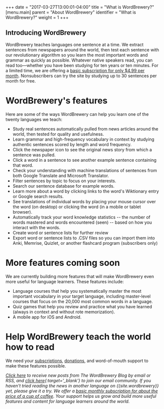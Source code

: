 +++
date = "2017-03-27T13:00:01-04:00"
title = "What is WordBrewery?"
[menu.main]
    parent = "About WordBrewery"
    identifier = "What is WordBrewery?"
    weight = 1
+++

## Introducing WordBrewery

WordBrewery teaches languages one sentence at a time. We extract sentences from newspapers around the world, then test each sentence with our revolutionary algorithm so you learn the most important words and grammar as quickly as possible. Whatever native speakers read, you can read too—whether you have been studying for ten years or ten minutes. For a limited time, we are offering a [basic subscription for only $4.99 per month](https://wordbrewery.com/subscriptions). Nonsubscribers can try the site by studying up to 30 sentences per month for free.

# WordBrewery's features

Here are some of the ways WordBrewery can help you learn one of the twenty languages we teach:

- Study real sentences automatically pulled from news articles around the world, then tested for quality and usefulness.
- Learn grammar and high-frequency vocabulary in context by studying authentic sentences scored by length and word frequency.
- Click the newspaper icon to see the original news story from which a sentence was pulled.
- Click a word in a sentence to see another example sentence containing that word.
- Check your understanding with machine translations of sentences from both Google Translate and Microsoft Translator.
- Filter sentences by topic to focus on your interests.
- Search our sentence database for example words.
- Learn more about a word by clicking links to the word\'s Wiktionary entry or Google search results.
- See translations of individual words by placing your mouse cursor over the word (on desktop) or clicking the word (in a mobile or tablet browser).
- Automatically track your word knowledge statistics -- the number of words mastered and words encountered (seen) -- based on how you interact with the words.
- Create word or sentence lists for further review
- Export word or sentence lists to .CSV files so you can import them into Anki, Memrise, Quizlet, or another flashcard program (subscribers only)

# More features coming soon

We are currently building more features that will make WordBrewery even more useful for language learners. These features include:

- Language courses that help you systematically master the most important vocabulary in your target language, including master-level courses that focus on the 20,000 most common words in a language.
- Quiz games that help you review and practice what you have learned (always in context and without rote memorization).
- A mobile app for iOS and Android. 

# Help WordBrewery teach the world how to read

We need your [subscriptions](https://wordbrewery.com/subscriptions), [donations](https://squareup.com/store/wordbrewery2), and word-of-mouth support to make these features possible.

*[Click here](http://feeds.feedburner.com/LanguageUntapped) to receive new posts from The WordBrewery Blog by email or RSS, and [click here](http://goo.gl/pTPRvb){:target='_blank'} to join our email community. If you haven't tried reading the news in another language on {{site.wordbrewery}} yet, please give it a try. We offer a [basic monthly subscription for about the price of a cup of coffee](https://wordbrewery.com/subscriptions). Your support helps us grow and build more useful features and content for language learners around the world.*
